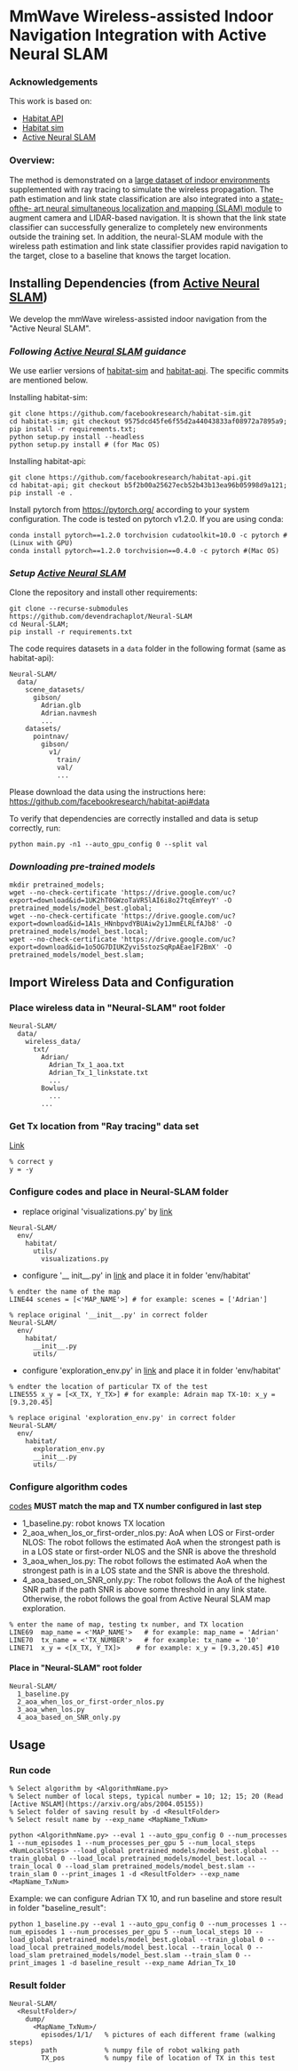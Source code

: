 # MmWave Wireless-assisted Indoor Navigation Integration with Active Neural SLAM

### Acknowledgements
This work is based on:
* [Habitat API](https://github.com/facebookresearch/habitat-api)
* [Habitat sim](https://github.com/facebookresearch/habitat-sim)
* [Active Neural SLAM](https://github.com/devendrachaplot/Neural-SLAM)

### Overview:
The method is demonstrated on a
[large dataset of indoor environments](http://gibsonenv.stanford.edu/database/) 
supplemented with ray
tracing to simulate the wireless propagation. The path estimation
and link state classification are also integrated into a [state-ofthe-
art neural simultaneous localization and mapping (SLAM)
module](https://arxiv.org/abs/2004.05155)
to augment camera and LIDAR-based navigation. It is
shown that the link state classifier can successfully generalize to
completely new environments outside the training set. In addition,
the neural-SLAM module with the wireless path estimation and
link state classifier provides rapid navigation to the target, close
to a baseline that knows the target location.

## Installing Dependencies (from [Active Neural SLAM](https://github.com/devendrachaplot/Neural-SLAM))
We develop the mmWave wireless-assisted indoor navigation from the "Active Neural SLAM".

### <em>Following [Active Neural SLAM](https://github.com/devendrachaplot/Neural-SLAM) guidance</em>
  
We use earlier versions of [habitat-sim](https://github.com/facebookresearch/habitat-sim) and [habitat-api](https://github.com/facebookresearch/habitat-api). The specific commits are mentioned below.

Installing habitat-sim:
```
git clone https://github.com/facebookresearch/habitat-sim.git
cd habitat-sim; git checkout 9575dcd45fe6f55d2a44043833af08972a7895a9; 
pip install -r requirements.txt; 
python setup.py install --headless
python setup.py install # (for Mac OS)
```

Installing habitat-api:
```
git clone https://github.com/facebookresearch/habitat-api.git
cd habitat-api; git checkout b5f2b00a25627ecb52b43b13ea96b05998d9a121; 
pip install -e .
```

Install pytorch from https://pytorch.org/ according to your system configuration. The code is tested on pytorch v1.2.0. If you are using conda:
```
conda install pytorch==1.2.0 torchvision cudatoolkit=10.0 -c pytorch #(Linux with GPU)
conda install pytorch==1.2.0 torchvision==0.4.0 -c pytorch #(Mac OS)
```

### <em> Setup [Active Neural SLAM](https://github.com/devendrachaplot/Neural-SLAM)</em>
Clone the repository and install other requirements:
```
git clone --recurse-submodules https://github.com/devendrachaplot/Neural-SLAM
cd Neural-SLAM;
pip install -r requirements.txt
```

The code requires datasets in a `data` folder in the following format (same as habitat-api):
```
Neural-SLAM/
  data/
    scene_datasets/
      gibson/
        Adrian.glb
        Adrian.navmesh
        ...
    datasets/
      pointnav/
        gibson/
          v1/
            train/
            val/
            ...
```
Please download the data using the instructions here: https://github.com/facebookresearch/habitat-api#data

To verify that dependencies are correctly installed and data is setup correctly, run:
```
python main.py -n1 --auto_gpu_config 0 --split val
```

### <em>Downloading pre-trained models</em>
```
mkdir pretrained_models;
wget --no-check-certificate 'https://drive.google.com/uc?export=download&id=1UK2hT0GWzoTaVR5lAI6i8o27tqEmYeyY' -O pretrained_models/model_best.global;
wget --no-check-certificate 'https://drive.google.com/uc?export=download&id=1A1s_HNnbpvdYBUAiw2y1JmmELRLfAJb8' -O pretrained_models/model_best.local;
wget --no-check-certificate 'https://drive.google.com/uc?export=download&id=1o5OG7DIUKZyvi5stozSqRpAEae1F2BmX' -O pretrained_models/model_best.slam;
```

## Import Wireless Data and Configuration
### Place wireless data in "Neural-SLAM" root folder 
```
Neural-SLAM/
  data/
    wireless_data/
      txt/
        Adrian/
          Adrian_Tx_1_aoa.txt
          Adrian_Tx_1_linkstate.txt
          ...
        Bowlus/
          ...
        ...
```
### Get Tx location from "Ray tracing" data set
[Link](https://github.com/nyu-wireless/mmwRobotNav/tree/main/indoor_ray_tracing/data/tx_position)
```
% correct y
y = -y
```

### Configure codes and place in Neural-SLAM folder
* replace original 'visualizations.py' by [link](https://github.com/nyu-wireless/mmwRobotNav/tree/main/navigation/code/env/habitat/utils)
```
Neural-SLAM/
  env/
    habitat/
      utils/
        visualizations.py
```
* configure '__ init__.py' in [link](https://github.com/nyu-wireless/mmwRobotNav/tree/main/navigation/code/env/habitat/) and place it in folder 'env/habitat'
```
% endter the name of the map
LINE44 scenes = [<'MAP_NAME'>] # for example: scenes = ['Adrian']

% replace original '__init__.py' in correct folder
Neural-SLAM/
  env/
    habitat/
      __init__.py
      utils/
```
* configure 'exploration_env.py' in [link](https://github.com/nyu-wireless/mmwRobotNav/tree/main/navigation/code/env/habitat/) and place it in folder 'env/habitat'
```
% endter the location of particular TX of the test 
LINE555 x_y = [<X_TX, Y_TX>] # for example: Adrain map TX-10: x_y = [9.3,20.45]

% replace original 'exploration_env.py' in correct folder
Neural-SLAM/
  env/
    habitat/
      exploration_env.py
      __init__.py
      utils/
```

### Configure algorithm codes
[codes](https://github.com/nyu-wireless/mmwRobotNav/tree/main/navigation/code)
__MUST match the map and TX number configured in last step__
* 1_baseline.py: robot knows TX location
* 2_aoa_when_los_or_first-order_nlos.py: AoA when LOS or First-order NLOS: The robot follows the estimated AoA when the strongest path is in a LOS state or first-order NLOS and the SNR is above the threshold
* 3_aoa_when_los.py: The robot follows the estimated AoA when the strongest path is in a LOS state and the SNR is above the threshold.
* 4_aoa_based_on_SNR_only.py: The robot follows the AoA of the highest SNR path if the path SNR is above some threshold in any link state. Otherwise, the robot follows the goal from Active Neural SLAM map exploration.

```
% enter the name of map, testing tx number, and TX location
LINE69  map_name = <'MAP_NAME'>   # for example: map_name = 'Adrian'
LINE70  tx_name = <'TX_NUMBER'>   # for example: tx_name = '10'
LINE71  x_y = <[X_TX, Y_TX]>    # for example: x_y = [9.3,20.45] #10
```

#### Place in "Neural-SLAM" root folder
```
Neural-SLAM/
  1_baseline.py
  2_aoa_when_los_or_first-order_nlos.py
  3_aoa_when_los.py
  4_aoa_based_on_SNR_only.py
```

## Usage
### Run code
```
% Select algorithm by <AlgorithmName.py>
% Select number of local steps, typical number = 10; 12; 15; 20 (Read [Active NSLAM](https://arxiv.org/abs/2004.05155))
% Select folder of saving result by -d <ResultFolder>
% Select result name by --exp_name <MapName_TxNum>

python <AlgorithmName.py> --eval 1 --auto_gpu_config 0 --num_processes 1 --num_episodes 1 --num_processes_per_gpu 5 --num_local_steps <NumLocalSteps> --load_global pretrained_models/model_best.global --train_global 0 --load_local pretrained_models/model_best.local --train_local 0 --load_slam pretrained_models/model_best.slam --train_slam 0 --print_images 1 -d <ResultFolder> --exp_name <MapName_TxNum>
```

Example: we can configure Adrian TX 10, and run baseline and store result in folder "baseline_result":
```
python 1_baseline.py --eval 1 --auto_gpu_config 0 --num_processes 1 --num_episodes 1 --num_processes_per_gpu 5 --num_local_steps 10 --load_global pretrained_models/model_best.global --train_global 0 --load_local pretrained_models/model_best.local --train_local 0 --load_slam pretrained_models/model_best.slam --train_slam 0 --print_images 1 -d baseline_result --exp_name Adrian_Tx_10
```

### Result folder
```
Neural-SLAM/
  <ResultFolder>/
    dump/
      <MapName_TxNum>/
        episodes/1/1/   % pictures of each different frame (walking steps)
        path            % numpy file of robot walking path
        TX_pos          % numpy file of location of TX in this test
```
